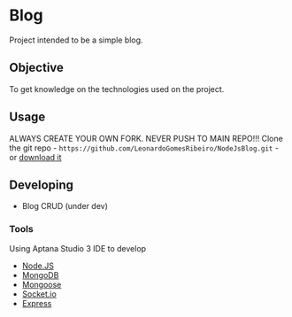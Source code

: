 # Blog
Project intended to be a simple blog.

## Objective
To get knowledge on the technologies used on the project. 

## Usage
ALWAYS CREATE YOUR OWN FORK. NEVER PUSH TO MAIN REPO!!!
Clone the git repo - `https://github.com/LeonardoGomesRibeiro/NodeJsBlog.git` - or [download it](https://github.com/LeonardoGomesRibeiro/NodeJsBlog.git)

## Developing
* Blog CRUD (under dev)

### Tools
Using Aptana Studio 3 IDE to develop

* [Node.JS](http://nodejs.org/)
* [MongoDB](http://www.mongodb.org/)
* [Mongoose](http://mongoosejs.com/)
* [Socket.io](http://socket.io/)
* [Express](http://expressjs.com/)